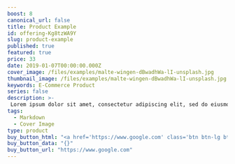 ```yaml
---
boost: 8
canonical_url: false
title: Product Example
id: offering-Kg8tzWA9Y
slug: product-example
published: true
featured: true
price: 33
date: 2019-01-07T00:00:00.000Z
cover_image: /files/examples/malte-wingen-dBwadhWa-lI-unsplash.jpg
thumbnail_image: /files/examples/malte-wingen-dBwadhWa-lI-unsplash.jpg
keywords: E-Commerce Product
series: false
description: >-
 Lorem ipsum dolor sit amet, consectetur adipiscing elit, sed do eiusmod tempor incididunt ut labore et dolore magna aliqua. Ut enim ad minim veniam, quis nostrud exercitation ullamco laboris nisi ut aliquip ex ea commodo consequat. Duis aute irure dolor in reprehenderit in voluptate velit esse cillum dolore eu fugiat nulla pariatur. Excepteur sint occaecat cupidatat non proident, sunt in culpa qui officia deserunt mollit anim id est laborum.
tags:
  - Markdown
  - Cover Image
type: product
buy_button_html: "<a href='https://www.google.com' class='btn btn-lg btn-primary'>Buy Now</a> "
buy_button_data: "{}"
buy_button_url: "https://www.google.com"
---
```

